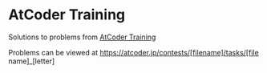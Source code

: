 # AtCoder Training
Solutions to problems from [AtCoder Training](https://kenkoooo.com/atcoder/#/training)

Problems can be viewed at https://atcoder.jp/contests/[filename]/tasks/[file name]_[letter]
